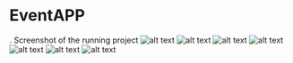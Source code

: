 # EventAPP
 .
 Screenshot of the running project 
![alt text](https://github.com/adityachaudhary147/Submission/blob/main/Images/Screenshot%202021-02-28%20204438.png)
![alt text](https://github.com/adityachaudhary147/Submission/blob/main/Images/Screenshot%202021-02-28%20204504.png)
![alt text](https://github.com/adityachaudhary147/Submission/blob/main/Images/Screenshot%202021-02-28%20204531.png)
![alt text](https://github.com/adityachaudhary147/Submission/blob/main/Images/Screenshot%202021-02-28%20204551.png)
![alt text](https://github.com/adityachaudhary147/Submission/blob/main/Images/Screenshot%202021-02-28%20204613.png)
![alt text](https://github.com/adityachaudhary147/Submission/blob/main/Images/Screenshot%202021-02-28%20204641.png)
![alt text](https://github.com/adityachaudhary147/Submission/blob/main/Images/Screenshot%202021-02-28%20204927.png)
